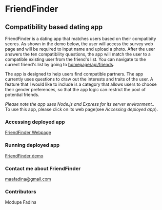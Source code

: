 # FriendFinder
## Compatibility based dating app


FriendFinder is a dating app that matches users based on their compatibity scores. As shown in the demo below, the user will access the survey web page and will be required to input name and upload a photo. After the user answers the ten compatibility questions, the app will match the user to a compatible existing user from the friend's list. You can navigate to the current friend's list by going to [homepage/api/friends](https://fierce-ocean-44823.herokuapp.com/api/friends).

The app is designed to help users find compatible partners. The app currently uses questions to draw out the interests and traits of the user. A feature that I would like to include is a category that allows users to choose their gender preferences, so that the app logic can restrict the pool of potential friends.

*Please note the app uses Node.js and Express for its server environment.*. To use this app, please click on its web page(see *Accessing deployed app*).

### Accessing deployed app
[FriendFinder Webpage](https://fierce-ocean-44823.herokuapp.com)

### Running deployed app
[FriendFinder demo](https://drive.google.com/open?id=1ZjMpnFxvD8hSZMFS1ud_XMiUaekP8ac9)               

### Contact me about FriendFinder
<maafadina@gmail.com>


### Contributors 
Modupe Fadina
